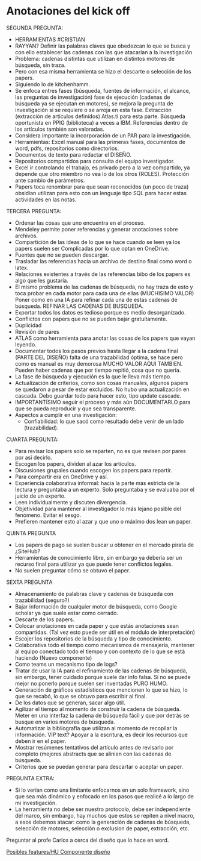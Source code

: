# Anotaciones del kick off

SEGUNDA PREGUNTA:

- HERRAMIENTAS #CRISTIAN 
- RAYYAN? Definir las palabras claves que obedezcan lo que se busca y con ello establecer las cadenas con las que atacarían a la investigación
- Problema: cadenas distintas que utilizan en distintos motores de búsqueda, sin traza.
- Pero con esa misma herramienta se hizo el descarte o selección de los papers.
- Siguiendo lo de kitchenhamm.
- Se enfoca entres fases (búsqueda, fuentes de información, el alcance, las preguntas de investigación) fase de ejecución (cadenas de búsqueda ya se ejecutan en motores), se mejora la pregunta de investigación si se requiere o se arroja en esta fase. Extracción (extracción de artículos definidos) Atlas.ti para esta parte. Búsqueda oportunista en PPIG (biblioteca) a veces a IBM. Referencias dentro de los artículos también son valoradas.
- Considera importante la incorporación de un PAR para la investigación.
- Herramientas: Excel manual para las primeras fases, documentos de word, pdfs, repositorios como directorios.
- Documentos de texto para redactar el DISEÑO.
- Repositorios compartidos para consulta del equipo investigador.
- Excel ir controlando el trabajo, es privado pero a la vez compartido, ya depende que otro miembro no vea lo de los otros (ROLES). Protección ante cambio de parámetros.
- Papers toca renombrar para que sean reconocidos (un poco de traza) obsidian utilizan para esto con un lenguaje tipo SQL para hacer estas actividades en las notas.

TERCERA PREGUNTA:

- Ordenar las cosas que uno encuentra en el proceso.
- Mendeley permite poner referencias y generar anotaciones sobre archivos.
- Compartición de las ideas de lo que se hace cuando se leen ya los papers suelen ser Complicadas por lo que optan en OneDrive.
- Fuentes que no se pueden descargar.
- Trasladar las referencias hacia un archivo de destino final como word o latex.
- Relaciones existentes a través de las referencias bibo de los papers es algo que les gustaría.
- El mismo problema de las cadenas de búsqueda, no hay traza de esto y toca probar en cada motor para cada una de ellas (MUCHISIMO VALOR) Poner como en una IA para refinar cada una de estas cadenas de búsqueda. REFINAR LAS CADENAS DE BUSQUEDA.
- Exportar todos los datos es tedioso porque es medio desorganizado.
- Conflictos con papers que no se pueden bajar gratuitamente.
- Duplicidad
- Revisión de pares
- ATLAS como herramienta para anotar las cosas de los papers que vayan leyendo.
- Documentar todos los pasos previos hasta llegar a la cadena final (PARTE DEL DISEÑO) falta de una trazabilidad óptima, se hace pero como es manual es muy demorosa MUCHO VALOR AQUI TAMBIEN. Pueden haber cadenas que por tiempo repitió, cosa que no quería.
- La fase de búsqueda y ejecución es la que le lleva más tiempo.
- Actualización de criterios, como son cosas manuales, algunos papers se quedaron a pesar de estar excluidos. No hubo una actualización en cascada. Debo guardar todo para hacer esto, tipo update cascade.
- IMPORTANTÍSIMO seguir el proceso y más aún DOCUMENTARLO para que se pueda reproducir y que sea transparente.
- Aspectos a cumplir en una investigación:
    - Confiabilidad: lo que sacó como resultado debe venir de un lado (trazabilidad).

CUARTA PREGUNTA:

- Para revisar los papers solo se reparten, no es que revisen por pares por así decirlo.
- Escogen los papers, dividen al azar los artículos.
- Discusiones grupales cuando escogen los papers para repartir.
- Para compartir era en OneDrive y así.
- Experiencia colaborativa informal: hacia la parte más estricta de la lectura y preguntaba a un experto. Solo preguntaba y se evaluaba por el juicio de un experto.
- Leen individualmente y discuten divergencia.
- Objetividad para mantener al investigador lo más lejano posible del fenómeno. Evitar el sesgo.
- Prefieren mantener esto al azar y que uno o máximo dos lean un paper.

QUINTA PREGUNTA

- Los papers de pago se suelen buscar u obtener en el mercado pirata de ¿SiteHub?
- Herramientas de conocimiento libre, sin embargo ya debería ser un recurso final para utilizar ya que puede tener conflictos legales.
- No suelen preguntar cómo se obtuvo el paper.

SEXTA PREGUNTA

- Almacenamiento de palabras clave y cadenas de búsqueda con trazabilidad (seguro?)
- Bajar información de cualquier motor de búsqueda, como Google scholar ya que suele estar como cerrado.
- Descarte de los papers.
- Colocar anotaciones en cada paper y que estás anotaciones sean compartidas. (Tal vez esto puede ser útil en el módulo de interpretación)
- Escojer los repositorios de la búsqueda y tipo de conocimiento.
- Colaborativa todo el tiempo como mecanismos de mensajería, mantener al equipo conectado todo el tiempo y con contexto de lo que se está haciendo (Nuevo componente)
- Como teams un mecanismo tipo de logs?
- Tratar de usar la IA para el refinamiento de las cadenas de búsqueda, sin embargo, tener cuidado porque suele dar info falsa. Si no se puede mejor no ponerlo porque suelen ser inventadas PURO HUMO.
- Generación de gráficos estadísticos que mencionen lo que se hizo, lo que se recabó, lo que se obtuvo para escribir al final.
- De los datos que se generan, sacar algo útil.
- Agilizar el tiempo al momento de construir la cadena de búsqueda. Meter en una interfaz la cadena de búsqueda fácil y que por detrás se busque en varios motores de búsqueda.
- Automatizar la bibliografía que utilizan al momento de recopilar la información. VIP text? Apoyar a la escritura, es decir los recursos que deben ir en el paper.
- Mostrar resúmenes tentativos del artículo antes de revisarlo por completo (mejores abstracts que se alinien con las cadenas de búsqueda.
- Criterios que se puedan generar para descartar o aceptar un paper.

PREGUNTA EXTRA:

- Si lo verían como una limitante enfocarnos en un solo framework, sino que sea más dinámico y enfocado en los pasos que realicé a lo largo de mi investigación.
- La herramienta no debe ser nuestro protocolo, debe ser independiente del marco, sin embargo, hay muchos que estos se repiten a nivel macro, a esos debemos atacar: como la generación de cadenas de búsqueda, selección de motores, selección o exclusion de paper, extracción, etc.

Preguntar al profe Carlos a cerca del diseño que lo hace en word. 

[Posibles features/HU Componente diseño](https://www.notion.so/Posibles-features-HU-Componente-dise-o-1f371035f68e80f1a4a7fb39d7ef07eb?pvs=21)